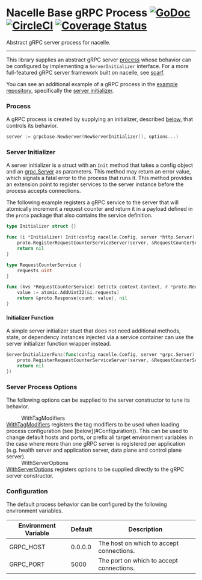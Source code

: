# Nacelle Base gRPC Process [![GoDoc](https://godoc.org/github.com/go-nacelle/grpcbase?status.svg)](https://godoc.org/github.com/go-nacelle/grpcbase) [![CircleCI](https://circleci.com/gh/go-nacelle/grpcbase.svg?style=svg)](https://circleci.com/gh/go-nacelle/grpcbase) [![Coverage Status](https://coveralls.io/repos/github/go-nacelle/grpcbase/badge.svg?branch=master)](https://coveralls.io/github/go-nacelle/grpcbase?branch=master)

Abstract gRPC server process for nacelle.

---

This library supplies an abstract gRPC server [process](https://nacelle.dev/docs/core/process) whose behavior can be configured by implementing a `ServerInitializer` interface. For a more full-featured gRPC server framework built on nacelle, see [scarf](/docs/frameworks/scarf).

You can see an additional example of a gRPC process in the [example repository](https://github.com/go-nacelle/example), specifically the [server initializer](https://github.com/go-nacelle/example/blob/843979aaa86786784a1ca3646e8d0d1f69e29c65/cmd/grpc-api/server_initializer.go#L21).

### Process

A gRPC process is created by supplying an initializer, described [below](https://nacelle.dev/docs/base-processes/grpcbase#server-initializer), that controls its behavior.

```go
server := grpcbase.NewServer(NewServerInitializer(), options...)
```

### Server Initializer

A server initializer is a struct with an `Init` method that takes a config object and an [grpc.Server](https://godoc.org/google.golang.org/grpc#Server) as parameters.  This method may return an error value, which signals a fatal error to the process that runs it. This method provides an extension point to register services to the server instance before the process accepts connections.

The following example registers a gRPC service to the server that will atomically increment a request counter and return it in a payload defined in the `proto` package that also contains the service definition.

```go
type Initializer struct {}

func (i *Initializer) Init(config nacelle.Config, server *http.Server) error {
    proto.RegisterRequestCounterServiceServer(server, &RequestCounterService{})
    return nil
}

type RequestCounterService {
    requests uint
}

func (kvs *RequestCounterService) Get(ctx context.Context, r *proto.Request) (*proto.Response, error) {
    value := atomic.AddUint32(&i.requests)
    return &proto.Response{count: value}, nil
}
```

#### Initializer Function

A simple server initializer stuct that does not need additional methods, state, or dependency instances injected via a service container can use the server initializer function wrapper instead.

```go
ServerInitializerFunc(func(config nacelle.Config, server *grpc.Server) error {
    proto.RegisterRequestCounterServiceServer(server, &RequestCounterService{})
    return nil
})
```

### Server Process Options

The following options can be supplied to the server constructor to tune its behavior.

<dl>
  <dd>WithTagModifiers</dd>
  <dt><a href="https://godoc.org/github.com/go-nacelle/grpcbase#WithTagModifiers">WithTagModifiers</a> registers the tag modifiers to be used when loading process configuration (see [below](#Configuration)). This can be used to change default hosts and ports, or prefix all target environment variables in the case where more than one gRPC server is registered per application (e.g. health server and application server, data plane and control plane server).</dt>

  <dd>WithServerOptions</dd>
  <dt><a href="https://godoc.org/github.com/go-nacelle/grpcbase#WithServerOptions">WithServerOptions</a> registers options to be supplied directly to the gRPC server constructor.</dt>
</dl>

### Configuration

The default process behavior can be configured by the following environment variables.

| Environment Variable | Default | Description |
| -------------------- | ------- | ----------- |
| GRPC_HOST            | 0.0.0.0 | The host on which to accept connections. |
| GRPC_PORT            | 5000    | The port on which to accept connections. |
